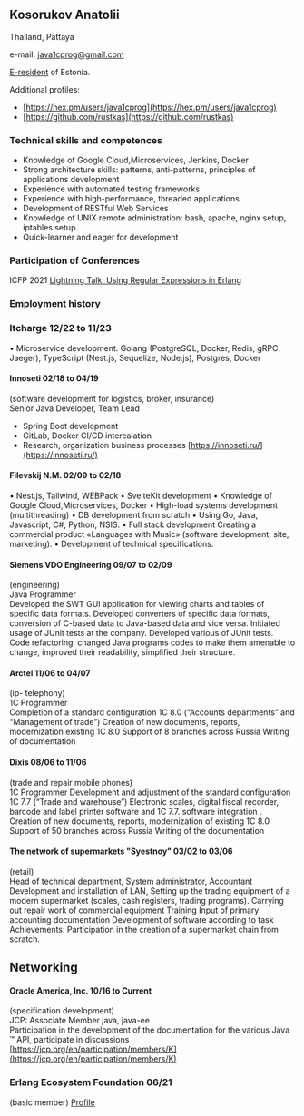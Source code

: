 
## Kosorukov Anatolii

<!-- [My blog](blog.html) -->
Thailand, Pattaya

e-mail: java1cprog@gmail.com 

[E-resident](https://e-resident.gov.ee/) of Estonia.

Additional profiles:
- [https://hex.pm/users/java1cprog](https://hex.pm/users/java1cprog)
- [https://github.com/rustkas](https://github.com/rustkas)

### Technical skills and competences
* Knowledge of Google Cloud,Microservices, Jenkins, Docker
* Strong architecture skills: patterns, anti-patterns, principles of applications development
* Experience with automated testing frameworks
* Experience with high-performance, threaded applications
* Development of RESTful Web Services
* Knowledge of UNIX remote administration: bash, apache, nginx setup, iptables setup.
* Quick-learner and eager for development

### Participation of Conferences
ICFP 2021 [Lightning Talk: Using Regular Expressions in Erlang](https://icfp21.sigplan.org/details/erlang-2021-papers/14/Lightning-Talk-Using-Regular-Expressions-in-Erlang)

### Employment history 

### Itcharge 12/22 to 11/23

• Microservice development. 
Golang (PostgreSQL, Docker, Redis, gRPC, Jaeger),
TypeScript (Nest.js, Sequelize, Node.js), 
Postgres,
Docker

#### Innoseti 02/18 to 04/19
(software development for logistics, broker, insurance)  
Senior Java Developer, Team Lead
 - Spring Boot development 
 - GitLab, Docker CI/CD intercalation 
 - Research, organization business processes
[https://innoseti.ru/](https://innoseti.ru/)

####  Filevskij N.M. 02/09 to 02/18
• Nest.js, Tailwind, WEBPack
• SvelteKit development
• Knowledge of Google Cloud,Microservices, Docker
• High-load systems development (multithreading)
• DB development from scratch
• Using Go, Java, Javascript, C#, Python, NSIS.
• Full stack development Creating a commercial product «Languages with Music» (software development, site, marketing).
• Development of technical specifications.

#### Siemens VDO Engineering 09/07 to 02/09
(engineering)  
Java Programmer  
Developed the SWT GUI application for viewing charts and tables of specific data formats.
Developed converters of specific data formats, conversion of C-based data to Java-based data and vice versa.
Initiated usage of JUnit tests at the company. Developed various of JUnit tests.
Code refactoring: changed Java programs codes to make them amenable to change, improved their readability, simplified their structure.

#### Arctel 11/06 to 04/07
(ip- telephony)  
1C Programmer  
Completion of a standard configuration 1C 8.0 (“Accounts departments” and “Management of trade”)
Creation of new documents, reports, modernization existing 1C 8.0
Support of 8 branches across Russia
Writing of  documentation

#### Dixis 08/06 to 11/06
(trade and repair mobile phones)  
1C Programmer 
Development and adjustment of the standard configuration 1C 7.7 (“Trade and warehouse”)
Electronic scales, digital fiscal recorder, barcode and label printer software and 1C 7.7. software integration .
Creation of new documents, reports, modernization of existing 1C 8.0
Support of 50 branches across Russia
Writing of the documentation

#### The network of supermarkets "Syestnoy" 03/02 to 03/06
(retail)  
Head of technical department, System administrator, Accountant
Development and installation of LAN,
Setting up the trading equipment of a modern supermarket (scales, cash registers, trading programs).
Carrying out repair work of commercial equipment
Training
Input of primary accounting documentation
Development of software according to task
Achievements:
Participation in the creation of a supermarket chain from scratch.


## Networking

#### Oracle America, Inc. 10/16 to Current
(specification development)  
JCP: Associate Member java, java-ee  
Participation in the development of the documentation for the various Java ™ API, participate in
discussions
[https://jcp.org/en/participation/members/K](https://jcp.org/en/participation/members/K)


### Erlang Ecosystem Foundation 06/21
(basic member)
[Profile](https://members.erlef.org/Sys/PublicProfile/60481282)

